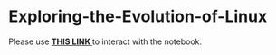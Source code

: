 # Exploring-the-Evolution-of-Linux
Please use <a href="https://nbviewer.jupyter.org/github/kpourang/Exploring-the-Evolution-of-Linux/blob/main/notebook.ipynb"> <b> THIS LINK </b></a> to interact with the notebook.
